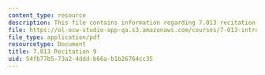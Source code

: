```yaml
---
content_type: resource
description: This file contains information regarding 7.013 recitation 9.
file: https://ol-ocw-studio-app-qa.s3.amazonaws.com/courses/7-013-introductory-biology-spring-2013/54fb77b573a24dddb66ab1b26764cc35_MIT7_013S12_Recitation_9.pdf
file_type: application/pdf
resourcetype: Document
title: 7.013 Recitation 9
uid: 54fb77b5-73a2-4ddd-b66a-b1b26764cc35
---
```

